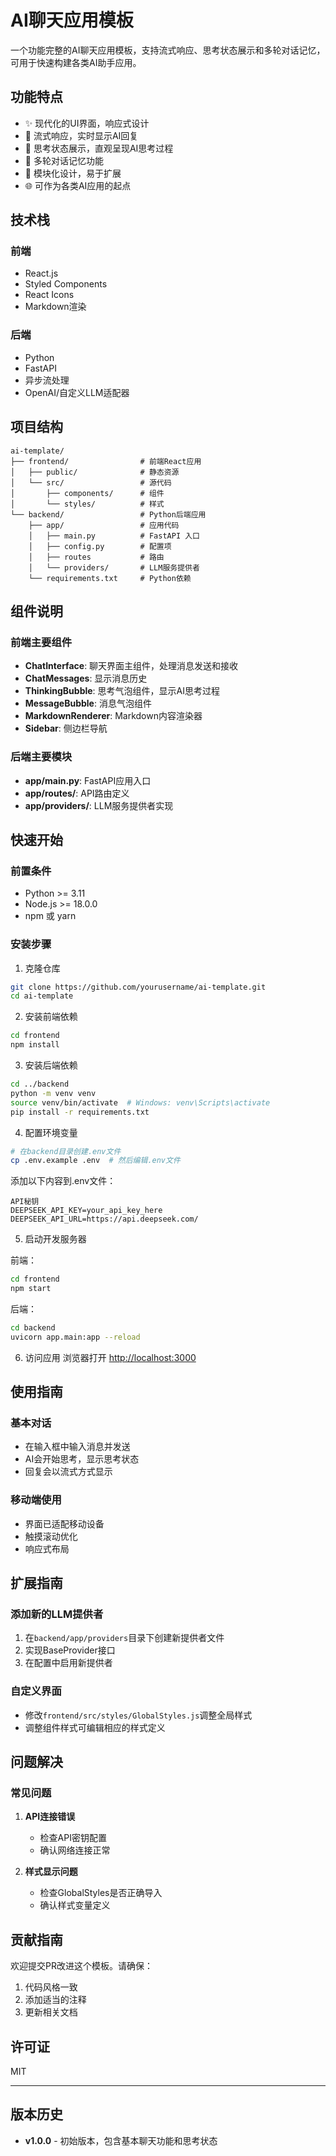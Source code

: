 # AI聊天应用模板

一个功能完整的AI聊天应用模板，支持流式响应、思考状态展示和多轮对话记忆，可用于快速构建各类AI助手应用。

## 功能特点

- ✨ 现代化的UI界面，响应式设计
- 🔄 流式响应，实时显示AI回复
- 💭 思考状态展示，直观呈现AI思考过程
- 📝 多轮对话记忆功能
- 🧩 模块化设计，易于扩展
- 🌐 可作为各类AI应用的起点

## 技术栈

### 前端
- React.js
- Styled Components
- React Icons
- Markdown渲染

### 后端
- Python
- FastAPI
- 异步流处理
- OpenAI/自定义LLM适配器

## 项目结构

```
ai-template/
├── frontend/                # 前端React应用
│   ├── public/              # 静态资源
│   └── src/                 # 源代码
│       ├── components/      # 组件
│       └── styles/          # 样式
└── backend/                 # Python后端应用
    ├── app/                 # 应用代码
    │   ├── main.py          # FastAPI 入口
    │   ├── config.py        # 配置项
    │   ├── routes           # 路由
    │   └── providers/       # LLM服务提供者
    └── requirements.txt     # Python依赖
```

## 组件说明

### 前端主要组件

- **ChatInterface**: 聊天界面主组件，处理消息发送和接收
- **ChatMessages**: 显示消息历史
- **ThinkingBubble**: 思考气泡组件，显示AI思考过程
- **MessageBubble**: 消息气泡组件
- **MarkdownRenderer**: Markdown内容渲染器
- **Sidebar**: 侧边栏导航

### 后端主要模块

- **app/main.py**: FastAPI应用入口
- **app/routes/**: API路由定义
- **app/providers/**: LLM服务提供者实现

## 快速开始

### 前置条件

- Python >= 3.11
- Node.js >= 18.0.0
- npm 或 yarn

### 安装步骤

1. 克隆仓库
```bash
git clone https://github.com/yourusername/ai-template.git
cd ai-template
```

2. 安装前端依赖
```bash
cd frontend
npm install
```

3. 安装后端依赖
```bash
cd ../backend
python -m venv venv
source venv/bin/activate  # Windows: venv\Scripts\activate
pip install -r requirements.txt
```

4. 配置环境变量
```bash
# 在backend目录创建.env文件
cp .env.example .env  # 然后编辑.env文件
```

添加以下内容到.env文件：
```
API秘钥
DEEPSEEK_API_KEY=your_api_key_here
DEEPSEEK_API_URL=https://api.deepseek.com/
```

5. 启动开发服务器

前端：
```bash
cd frontend
npm start
```

后端：
```bash
cd backend
uvicorn app.main:app --reload
```

6. 访问应用
浏览器打开 [http://localhost:3000](http://localhost:3000)

## 使用指南

### 基本对话
- 在输入框中输入消息并发送
- AI会开始思考，显示思考状态
- 回复会以流式方式显示

### 移动端使用
- 界面已适配移动设备
- 触摸滚动优化
- 响应式布局

## 扩展指南

### 添加新的LLM提供者
1. 在`backend/app/providers`目录下创建新提供者文件
2. 实现BaseProvider接口
3. 在配置中启用新提供者

### 自定义界面
- 修改`frontend/src/styles/GlobalStyles.js`调整全局样式
- 调整组件样式可编辑相应的样式定义

## 问题解决

### 常见问题

1. **API连接错误**
   - 检查API密钥配置
   - 确认网络连接正常

2. **样式显示问题**
   - 检查GlobalStyles是否正确导入
   - 确认样式变量定义

## 贡献指南

欢迎提交PR改进这个模板。请确保：
1. 代码风格一致
2. 添加适当的注释
3. 更新相关文档

## 许可证

MIT

---

## 版本历史

- **v1.0.0** - 初始版本，包含基本聊天功能和思考状态